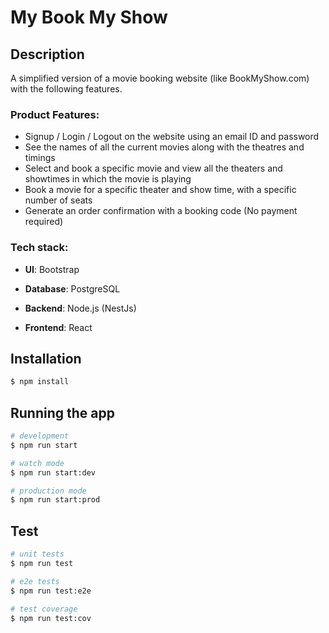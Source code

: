 # My Book My Show

## Description

A simplified version of a movie booking website (like BookMyShow.com) with the following features.

### Product Features:
- Signup / Login / Logout on the website using an email ID and password
- See the names of all the current movies along with the theatres and timings
- Select and book a specific movie and view all the theaters and showtimes in which the movie is playing
- Book a movie for a specific theater and show time, with a specific number of seats
- Generate an order confirmation with a booking code (No payment required)

### Tech stack:

- **UI**: Bootstrap

- **Database**: PostgreSQL

- **Backend**: Node.js (NestJs)

- **Frontend**: React

## Installation

```bash
$ npm install
```

## Running the app

```bash
# development
$ npm run start

# watch mode
$ npm run start:dev

# production mode
$ npm run start:prod
```

## Test

```bash
# unit tests
$ npm run test

# e2e tests
$ npm run test:e2e

# test coverage
$ npm run test:cov
```
